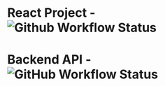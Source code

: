 # React Project -  ![Github Workflow Status](https://github.com/Sawarni/ReactProjects/actions/workflows/node.js.yml/badge.svg)
# Backend API - ![GitHub Workflow Status](https://github.com/Sawarni/ReactProjects/actions/workflows/dotnet.yml/badge.svg)
